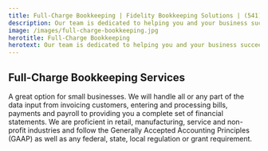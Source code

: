 ```yaml
---
title: Full-Charge Bookkeeping | Fidelity Bookkeeping Solutions | (541) 375-0954
description: Our team is dedicated to helping you and your business succeed. From invoicing customers, entering and processing bills, payments and payroll to providing you a complete set of financial statements.
image: /images/full-charge-bookkeeping.jpg
herotitle: Full-Charge Bookkeeping
herotext: Our team is dedicated to helping you and your business succeed. From invoicing customers, entering and processing bills, payments and payroll to providing you a complete set of financial statements.
---
```


## Full-Charge Bookkeeping Services

 A great option for small businesses. We will handle all or any part of the data input from invoicing customers, entering and processing bills, payments and payroll to providing you a complete set of financial statements. We are proficient in retail, manufacturing, service and non-profit industries and follow the Generally Accepted Accounting Principles (GAAP) as well as any federal, state, local regulation or grant requirement.